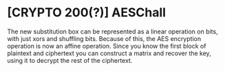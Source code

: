 # [CRYPTO 200(?)] AESChall

The new substitution box can be represented as a linear operation on bits, with just xors and shuffling bits. Because of this, the AES encryption operation is now an affine operation. Since you know the first block of plaintext and ciphertext you can construct a matrix and recover the key, using it to decrypt the rest of the ciphertext.
